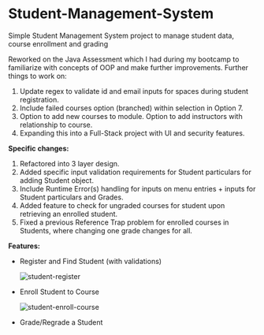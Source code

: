 # Student-Management-System

Simple Student Management System project to manage student data, course enrollment and grading

Reworked on the Java Assessment which I had during my bootcamp to familiarize with concepts of OOP and make further improvements. Further things to work on:

1. Update regex to validate id and email inputs for spaces during student registration.
2. Include failed courses option (branched) within selection in Option 7.
3. Option to add new courses to module. Option to add instructors with relationship to course.
4. Expanding this into a Full-Stack project with UI and security features.

**Specific changes:**

1. Refactored into 3 layer design.
2. Added specific input validation requirements for Student particulars for adding Student object.
3. Include Runtime Error(s) handling for inputs on menu entries + inputs for Student particulars and Grades.
4. Added feature to check for ungraded courses for student upon retrieving an enrolled student.
5. Fixed a previous Reference Trap problem for enrolled courses in Students, where changing one grade changes for all.

**Features:**

- Register and Find Student (with validations)

    ![student-register](https://github.com/gideonfu55/student-management-system/assets/94817218/a92d5725-a32f-428e-9a3a-d3d109c39bfc)

- Enroll Student to Course

    ![student-enroll-course](https://github.com/gideonfu55/student-management-system/assets/94817218/d69cdaa2-a688-4c44-a5bf-019c78a95497)

- Grade/Regrade a Student
